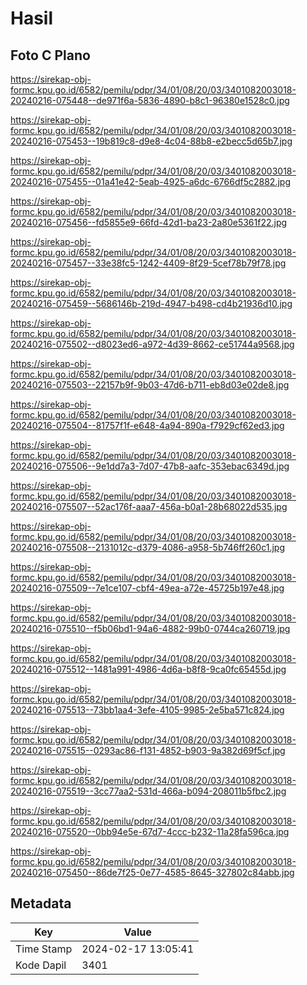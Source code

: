 # Hasil

## Foto C Plano

https://sirekap-obj-formc.kpu.go.id/6582/pemilu/pdpr/34/01/08/20/03/3401082003018-20240216-075448--de971f6a-5836-4890-b8c1-96380e1528c0.jpg

https://sirekap-obj-formc.kpu.go.id/6582/pemilu/pdpr/34/01/08/20/03/3401082003018-20240216-075453--19b819c8-d9e8-4c04-88b8-e2becc5d65b7.jpg

https://sirekap-obj-formc.kpu.go.id/6582/pemilu/pdpr/34/01/08/20/03/3401082003018-20240216-075455--01a41e42-5eab-4925-a6dc-6766df5c2882.jpg

https://sirekap-obj-formc.kpu.go.id/6582/pemilu/pdpr/34/01/08/20/03/3401082003018-20240216-075456--fd5855e9-66fd-42d1-ba23-2a80e5361f22.jpg

https://sirekap-obj-formc.kpu.go.id/6582/pemilu/pdpr/34/01/08/20/03/3401082003018-20240216-075457--33e38fc5-1242-4409-8f29-5cef78b79f78.jpg

https://sirekap-obj-formc.kpu.go.id/6582/pemilu/pdpr/34/01/08/20/03/3401082003018-20240216-075459--5686146b-219d-4947-b498-cd4b21936d10.jpg

https://sirekap-obj-formc.kpu.go.id/6582/pemilu/pdpr/34/01/08/20/03/3401082003018-20240216-075502--d8023ed6-a972-4d39-8662-ce51744a9568.jpg

https://sirekap-obj-formc.kpu.go.id/6582/pemilu/pdpr/34/01/08/20/03/3401082003018-20240216-075503--22157b9f-9b03-47d6-b711-eb8d03e02de8.jpg

https://sirekap-obj-formc.kpu.go.id/6582/pemilu/pdpr/34/01/08/20/03/3401082003018-20240216-075504--81757f1f-e648-4a94-890a-f7929cf62ed3.jpg

https://sirekap-obj-formc.kpu.go.id/6582/pemilu/pdpr/34/01/08/20/03/3401082003018-20240216-075506--9e1dd7a3-7d07-47b8-aafc-353ebac6349d.jpg

https://sirekap-obj-formc.kpu.go.id/6582/pemilu/pdpr/34/01/08/20/03/3401082003018-20240216-075507--52ac176f-aaa7-456a-b0a1-28b68022d535.jpg

https://sirekap-obj-formc.kpu.go.id/6582/pemilu/pdpr/34/01/08/20/03/3401082003018-20240216-075508--2131012c-d379-4086-a958-5b746ff260c1.jpg

https://sirekap-obj-formc.kpu.go.id/6582/pemilu/pdpr/34/01/08/20/03/3401082003018-20240216-075509--7e1ce107-cbf4-49ea-a72e-45725b197e48.jpg

https://sirekap-obj-formc.kpu.go.id/6582/pemilu/pdpr/34/01/08/20/03/3401082003018-20240216-075510--f5b06bd1-94a6-4882-99b0-0744ca260719.jpg

https://sirekap-obj-formc.kpu.go.id/6582/pemilu/pdpr/34/01/08/20/03/3401082003018-20240216-075512--1481a991-4986-4d6a-b8f8-9ca0fc65455d.jpg

https://sirekap-obj-formc.kpu.go.id/6582/pemilu/pdpr/34/01/08/20/03/3401082003018-20240216-075513--73bb1aa4-3efe-4105-9985-2e5ba571c824.jpg

https://sirekap-obj-formc.kpu.go.id/6582/pemilu/pdpr/34/01/08/20/03/3401082003018-20240216-075515--0293ac86-f131-4852-b903-9a382d69f5cf.jpg

https://sirekap-obj-formc.kpu.go.id/6582/pemilu/pdpr/34/01/08/20/03/3401082003018-20240216-075519--3cc77aa2-531d-466a-b094-208011b5fbc2.jpg

https://sirekap-obj-formc.kpu.go.id/6582/pemilu/pdpr/34/01/08/20/03/3401082003018-20240216-075520--0bb94e5e-67d7-4ccc-b232-11a28fa596ca.jpg

https://sirekap-obj-formc.kpu.go.id/6582/pemilu/pdpr/34/01/08/20/03/3401082003018-20240216-075450--86de7f25-0e77-4585-8645-327802c84abb.jpg


## Metadata

| Key        | Value               |
| ---------- | ------------------- |
| Time Stamp | 2024-02-17 13:05:41 |
| Kode Dapil | 3401                |



